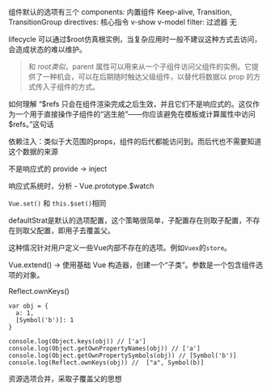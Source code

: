 组件默认的选项有三个
  components: 内置组件
    Keep-alive,
    Transition,
    TransitionGroup
  directives: 核心指令
    v-show
    v-model
  filter: 过滤器
    无



lifecycle
可以通过$root仿真根实例，当复杂应用时一般不建议这种方式去访问，会造成状态的难以维护。
> 和 $root 类似，$parent 属性可以用来从一个子组件访问父组件的实例。它提供了一种机会，可以在后期随时触达父级组件，以替代将数据以 prop 的方式传入子组件的方式。



如何理解 “$refs 只会在组件渲染完成之后生效，并且它们不是响应式的。这仅作为一个用于直接操作子组件的“逃生舱”——你应该避免在模板或计算属性中访问 $refs。”这句话


依赖注入：类似于大范围的props，组件的后代都能访问到。而后代也不需要知道这个数据的来源

  不是响应式的
  provide -> inject




响应式系统时，分析 - Vue.prototype.$watch 


```Vue.set()``` 和 ```this.$set()```相同



defaultStrat是默认的选项配置，这个策略很简单，子配置存在则取子配置，不存在则取父配置，即用子去覆盖父。

这种情况针对用户定义一些Vue内部不存在的选项。例如```Vuex```的```store```。


Vue.extend() -> 使用基础 Vue 构造器，创建一个“子类”。参数是一个包含组件选项的对象。

Reflect.ownKeys()


```
var obj = {
  a: 1,
  [Symbol('b')]: 1
}

console.log(Object.keys(obj)) // ['a']
console.log(Object.getOwnPropertyNames(obj)) // ['a']
console.log(Object.getOwnPropertySymbols(obj)) // [Symbol('b')]
console.log(Reflect.ownKeys(obj)) //  ["a", Symbol(b)]

```

资源选项合并，采取子覆盖父的思想